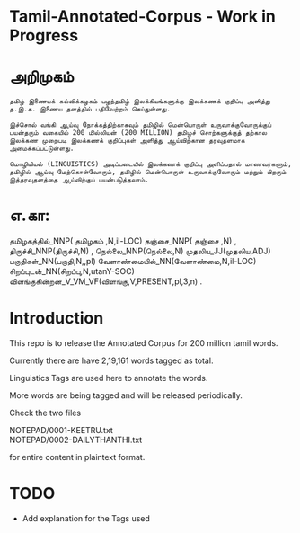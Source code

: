 # Tamil-Annotated-Corpus  - Work in Progress


# அறிமுகம்

    தமிழ் இணையக் கல்விக்கழகம் பழந்தமிழ் இலக்கியங்களுக்கு இலக்கணக் குறிப்பு அளித்து த.இ.க. இணைய தளத்தில் பதிவேற்றம் செய்துள்ளது.

    இச்சொல் வங்கி ஆய்வு நோக்கத்திற்காகவும் தமிழில் மென்பொருள் உருவாக்குவோருக்குப் பயன்தரும் வகையில் 200 மில்லியன் (200 MILLION) தமிழச் சொற்களுக்குத் தற்கால இலக்கண முறைபடி இலக்கணக் குறிப்புகள் அளித்து ஆய்விற்கான தரவுதளமாக அமைக்கப்பட்டுள்ளது.

    மொழியியல் (LINGUISTICS) அடிப்படையில் இலக்கணக் குறிப்பு அளிப்பதால் மாணவர்களும், தமிழில் ஆய்வு மேற்கொள்வோரும், தமிழில் மென்பொருள் உருவாக்குவோரும் மற்றும் பிறரும் இத்தரவுதளத்தை ஆய்விற்குப் பயன்படுத்தலாம்.

# எ.கா:

தமிழகத்தில்_NNP( தமிழகம் ,N,il-LOC) தஞ்சை_NNP( தஞ்சை ,N) , திருச்சி_NNP(திருச்சி,N) , நெல்லை_NNP(நெல்லை,N) முதலிய_JJ(முதலிய,ADJ) பகுதிகள்_NN(பகுதி,N,,pl) வேளாண்மையில்_NN(வேளாண்மை,N,il-LOC) சிறப்புடன்_NN(சிறப்பு,N,utanY-SOC) விளங்குகின்றன_V_VM_VF(விளங்கு,V,PRESENT,pl,3,n) .


# Introduction

This repo is to release the Annotated Corpus for 200 million tamil words.

Currently there are have 2,19,161 words tagged as total.

Linguistics Tags are used here to annotate the words.

More words are being tagged and will be released periodically.

Check the two files

NOTEPAD/0001-KEETRU.txt   
NOTEPAD/0002-DAILYTHANTHI.txt 

for entire content in plaintext format.


# TODO

- Add explanation for the Tags used

